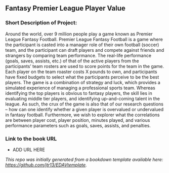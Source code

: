 ## Fantasy Premier League Player Value

### Short Description of Project:
Around the world, over 9 million people play a game known as Premier League Fantasy Football. Premier League Fantasy Football is a game where the participant is casted into a manager role of their own football (soccer) team, and the participant can draft players and compete against friends and strangers by comparing team performance. The real-life performance (goals, saves, assists, etc.) of that of the active players from the participants’ team rosters are used to score points for the team in the game. Each player on the team roaster costs X pounds to own, and participants have fixed budgets to select what the participants perceive to be the best players. The game is a combination of strategy and luck, which provides a simulated experience of managing a professional sports team. Whereas identifying the top players is obvious to fantasy players, the skill lies in evaluating middle tier players, and identifying up-and-coming talent in the league. As such, the crux of the game is also that of our research questions – how can one identify whether a given player is overvalued or undervalued in fantasy football. Furthermore, we wish to explorer what the correlations are between player cost, player position, minutes played, and various performance parameters such as goals, saves, assists, and penalties.

### Link to the book URL
- ADD URL HERE


*This repo was initially generated from a bookdown template available here: https://github.com/jtr13/EDAVtemplate.*
